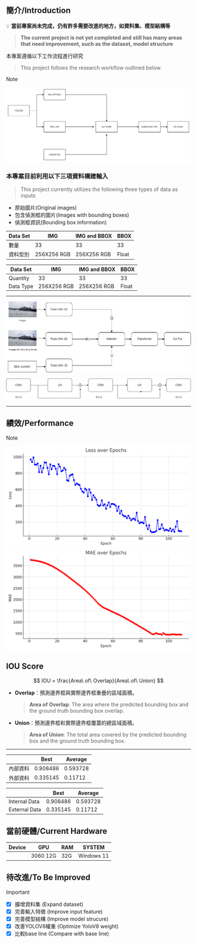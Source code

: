 ﻿## 簡介/Introduction
 💡 **當前專案尚未完成，仍有許多需要改進的地方，如資料集、模型結構等**
 > **The current project is not yet completed and still has many areas that need improvement, such as the dataset, model structure**
 
本專案遵循以下工作流程進行研究
> This project follows the research workflow outlined below.

>[!NOTE]
>![work flow](https://github.com/ImChouOWO/Tracker-model/blob/main/structure/work%20flowdrawio.drawio.png)
>
> ### 本專案目前利用以下三項資料構建輸入
> > This project currently utilizes the following three types of data as inputs
>
> - 原始圖片(Original images)
> - 包含偵測框的圖片(Images with bounding boxes)
> - 偵測框資訊(Bounding box information)
>
>
>| Data Set    | IMG            | IMG and BBOX   | BBOX           |
>|-------------|----------------|----------------|----------------|
>| 數量        | 33             | 33             | 33             |
>| 資料型別    | 256X256 RGB    | 256X256 RGB    | Float          |
>
>| Data Set    | IMG            | IMG and BBOX   | BBOX           |
>|-------------|----------------|----------------|----------------|
>| Quantity    | 33             | 33             | 33             |
>| Data Type   | 256X256 RGB    | 256X256 RGB    | Float          |
> ---
>![model structure](https://github.com/ImChouOWO/Tracker-model/blob/main/structure/trackermodel.jpg)
>
>
>![model structure_block](https://github.com/ImChouOWO/Tracker-model/blob/main/structure/trackermodel_block.drawio.png)
---
## 績效/Performance
>[!NOTE]
>![LOSS](https://github.com/ImChouOWO/Tracker-model/blob/main/structure/Loss.png)
>![MAE](https://github.com/ImChouOWO/Tracker-model/blob/main/structure/MAE.png)


 ## IOU Score
$$
IOU = \frac{Area\ of\ Overlap}{Area\ of\ Union}
$$

- **Overlap**：預測邊界框與實際邊界框重疊的區域面積。
  >**Area of Overlap**: The area where the predicted bounding box and the ground truth bounding box overlap.
- **Union**：預測邊界框和實際邊界框覆蓋的總區域面積。
  >**Area of Union**: The total area covered by the predicted bounding box and the ground truth bounding box.

---

|                | Best      | Average   |
|----------------|-----------|-----------|
| 內部資料       | 0.908486  | 0.593728  |
| 外部資料       | 0.335145  | 0.11712   |

|                | Best      | Average   |
|----------------|-----------|-----------|
| Internal Data  | 0.908486  | 0.593728  |
| External Data  | 0.335145  | 0.11712   |



## 當前硬體/Current Hardware

| Device      | GPU            | RAM            | SYSTEM         |
|-------------|----------------|----------------|----------------|
|             | 3060 12G       | 32G            | Windows 11     |

## 待改進/To Be Improved

> [!IMPORTANT]
> 
> - [x] 擴增資料集 (Expand dataset)
> - [x] 完善輸入特徵 (Improve input feature)
> - [x] 完善模型結構 (Improve model strucure)
> - [x] 改善YOLOV8權重 (Optimize YoloV8 weight)
> - [x] 比較base line (Compare with base line)

